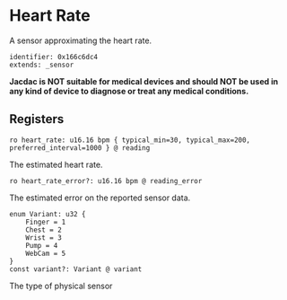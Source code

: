 #  Heart Rate

A sensor approximating the heart rate. 

    identifier: 0x166c6dc4
    extends: _sensor

**Jacdac is NOT suitable for medical devices and should NOT be used in any kind of device to diagnose or treat any medical conditions.**

## Registers

    ro heart_rate: u16.16 bpm { typical_min=30, typical_max=200, preferred_interval=1000 } @ reading

The estimated heart rate.

    ro heart_rate_error?: u16.16 bpm @ reading_error

The estimated error on the reported sensor data.

    enum Variant: u32 {
        Finger = 1
        Chest = 2
        Wrist = 3
        Pump = 4
        WebCam = 5
    }
    const variant?: Variant @ variant

The type of physical sensor
